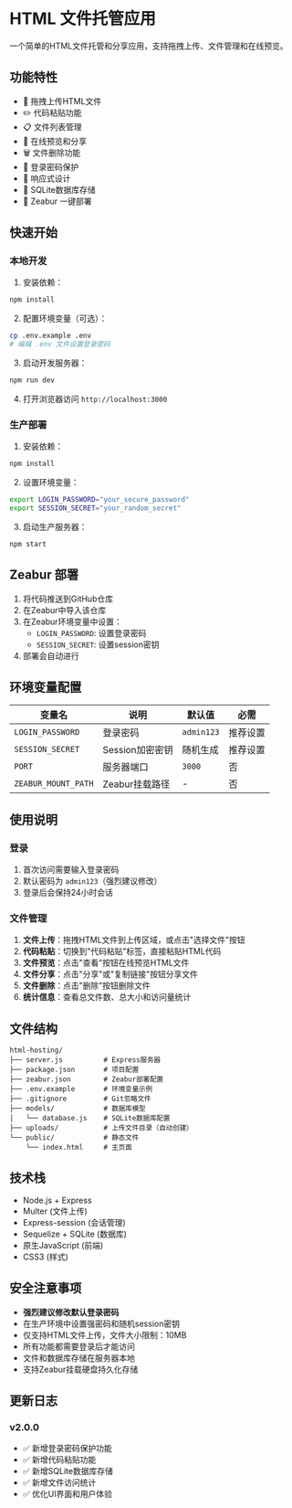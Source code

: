 # HTML 文件托管应用

一个简单的HTML文件托管和分享应用，支持拖拽上传、文件管理和在线预览。

## 功能特性

- 📁 拖拽上传HTML文件
- ✏️ 代码粘贴功能
- 📋 文件列表管理
- 🔗 在线预览和分享
- 🗑️ 文件删除功能
- 🔐 登录密码保护
- 📱 响应式设计
- 💾 SQLite数据库存储
- 🚀 Zeabur 一键部署

## 快速开始

### 本地开发

1. 安装依赖：
```bash
npm install
```

2. 配置环境变量（可选）：
```bash
cp .env.example .env
# 编辑 .env 文件设置登录密码
```

3. 启动开发服务器：
```bash
npm run dev
```

4. 打开浏览器访问 `http://localhost:3000`

### 生产部署

1. 安装依赖：
```bash
npm install
```

2. 设置环境变量：
```bash
export LOGIN_PASSWORD="your_secure_password"
export SESSION_SECRET="your_random_secret"
```

3. 启动生产服务器：
```bash
npm start
```

## Zeabur 部署

1. 将代码推送到GitHub仓库
2. 在Zeabur中导入该仓库
3. 在Zeabur环境变量中设置：
   - `LOGIN_PASSWORD`: 设置登录密码
   - `SESSION_SECRET`: 设置session密钥
4. 部署会自动进行

## 环境变量配置

| 变量名 | 说明 | 默认值 | 必需 |
|--------|------|--------|------|
| `LOGIN_PASSWORD` | 登录密码 | `admin123` | 推荐设置 |
| `SESSION_SECRET` | Session加密密钥 | 随机生成 | 推荐设置 |
| `PORT` | 服务器端口 | `3000` | 否 |
| `ZEABUR_MOUNT_PATH` | Zeabur挂载路径 | - | 否 |

## 使用说明

### 登录
1. 首次访问需要输入登录密码
2. 默认密码为 `admin123`（强烈建议修改）
3. 登录后会保持24小时会话

### 文件管理
1. **文件上传**：拖拽HTML文件到上传区域，或点击"选择文件"按钮
2. **代码粘贴**：切换到"代码粘贴"标签，直接粘贴HTML代码
3. **文件预览**：点击"查看"按钮在线预览HTML文件
4. **文件分享**：点击"分享"或"复制链接"按钮分享文件
5. **文件删除**：点击"删除"按钮删除文件
6. **统计信息**：查看总文件数、总大小和访问量统计

## 文件结构

```
html-hosting/
├── server.js          # Express服务器
├── package.json       # 项目配置
├── zeabur.json        # Zeabur部署配置
├── .env.example       # 环境变量示例
├── .gitignore         # Git忽略文件
├── models/            # 数据库模型
│   └── database.js    # SQLite数据库配置
├── uploads/           # 上传文件目录（自动创建）
└── public/            # 静态文件
    └── index.html     # 主页面
```

## 技术栈

- Node.js + Express
- Multer (文件上传)
- Express-session (会话管理)
- Sequelize + SQLite (数据库)
- 原生JavaScript (前端)
- CSS3 (样式)

## 安全注意事项

- **强烈建议修改默认登录密码**
- 在生产环境中设置强密码和随机session密钥
- 仅支持HTML文件上传，文件大小限制：10MB
- 所有功能都需要登录后才能访问
- 文件和数据库存储在服务器本地
- 支持Zeabur挂载硬盘持久化存储

## 更新日志

### v2.0.0
- ✅ 新增登录密码保护功能
- ✅ 新增代码粘贴功能
- ✅ 新增SQLite数据库存储
- ✅ 新增文件访问统计
- ✅ 优化UI界面和用户体验